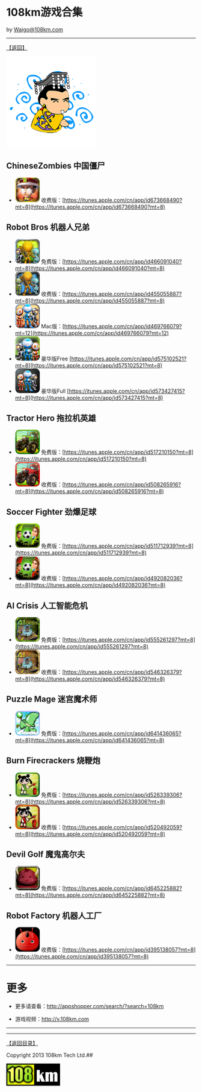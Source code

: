 108km游戏合集
=====

by Waigo@108km.com

-------
[【返回】](index.md)

![image](images/108km_logo_king.png)







## ChineseZombies 中国僵尸

* ![image](images/games/icon_ChineseZombies.png) 收费版：[https://itunes.apple.com/cn/app/id673668490?mt=8](https://itunes.apple.com/cn/app/id673668490?mt=8)


## Robot Bros 机器人兄弟
* ![image](images/games/icon_RobotBrosFree.png) 免费版：[https://itunes.apple.com/cn/app/id466091040?mt=8](https://itunes.apple.com/cn/app/id466091040?mt=8)
* ![image](images/games/icon_RobotBros.png) 收费版：[https://itunes.apple.com/cn/app/id455055887?mt=8](https://itunes.apple.com/cn/app/id455055887?mt=8)
* ![image](images/games/icon_RobotBrosMac.png) Mac版：[https://itunes.apple.com/cn/app/id469766079?mt=12](https://itunes.apple.com/cn/app/id469766079?mt=12)
* ![image](images/games/icon_RobotBrosDeluxeFree.png) 豪华版Free		[https://itunes.apple.com/cn/app/id575102521?mt=8](https://itunes.apple.com/cn/app/id575102521?mt=8)
* ![image](images/games/icon_RobotBrosDeluxe.png) 豪华版Full		[https://itunes.apple.com/cn/app/id573427415?mt=8](https://itunes.apple.com/cn/app/id573427415?mt=8)
 

## Tractor Hero 拖拉机英雄
* ![image](images/games/icon_TractorHeroFree.png) 免费版：[https://itunes.apple.com/cn/app/id517210150?mt=8](https://itunes.apple.com/cn/app/id517210150?mt=8)
* ![image](images/games/icon_TractorHero.png) 收费版：[https://itunes.apple.com/cn/app/id508265916?mt=8](https://itunes.apple.com/cn/app/id508265916?mt=8)
 

## Soccer Fighter 劲爆足球
* ![image](images/games/icon_SoccerFighterFree.png) 免费版：[https://itunes.apple.com/cn/app/id511712939?mt=8](https://itunes.apple.com/cn/app/id511712939?mt=8)
* ![image](images/games/icon_SoccerFighter.png) 收费版：[https://itunes.apple.com/cn/app/id492082036?mt=8](https://itunes.apple.com/cn/app/id492082036?mt=8)
 

## AI Crisis 人工智能危机
* ![image](images/games/icon_AICrisisFree.png) 免费版：[https://itunes.apple.com/cn/app/id555261297?mt=8](https://itunes.apple.com/cn/app/id555261297?mt=8)
* ![image](images/games/icon_AICrisis.png) 收费版：[https://itunes.apple.com/cn/app/id546326379?mt=8](https://itunes.apple.com/cn/app/id546326379?mt=8)
 

## Puzzle Mage 迷宫魔术师
* ![image](images/games/icon_PuzzleMageFree.png) 免费版：[https://itunes.apple.com/cn/app/id641436065?mt=8](https://itunes.apple.com/cn/app/id641436065?mt=8)
 

## Burn Firecrackers 烧鞭炮
* ![image](images/games/icon_FireCrackersFree.png) 免费版：[https://itunes.apple.com/cn/app/id526339306?mt=8](https://itunes.apple.com/cn/app/id526339306?mt=8)
* ![image](images/games/icon_FireCrackers.png) 收费版：[https://itunes.apple.com/cn/app/id520492059?mt=8](https://itunes.apple.com/cn/app/id520492059?mt=8)
 

## Devil Golf 魔鬼高尔夫
* ![image](images/games/icon_DevilGolfFree.png) 免费版：[https://itunes.apple.com/cn/app/id645225882?mt=8](https://itunes.apple.com/cn/app/id645225882?mt=8)

## Robot Factory 机器人工厂
* ![image](images/games/icon_RobotFactory.png) 收费版：[https://itunes.apple.com/cn/app/id395138057?mt=8](https://itunes.apple.com/cn/app/id395138057?mt=8)
 
----- 

# 更多

* 更多请查看：http://appshopper.com/search/?search=108km

* 游戏视频：http://v.108km.com


-------

-------
[【返回目录】](index.md)

Copyright 2013 108km Tech Ltd.## 


![image](images/108km_logo_small.png)
